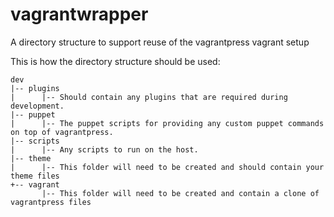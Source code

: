 # vagrantwrapper
A directory structure to support reuse of the vagrantpress vagrant setup

This is how the directory structure should be used:

    dev
    |-- plugins
    |      |-- Should contain any plugins that are required during development.
    |-- puppet
    |      |-- The puppet scripts for providing any custom puppet commands on top of vagrantpress.
    |-- scripts
    |      |-- Any scripts to run on the host.
    |-- theme
    |      |-- This folder will need to be created and should contain your theme files
	+-- vagrant
           |-- This folder will need to be created and contain a clone of vagrantpress files
           